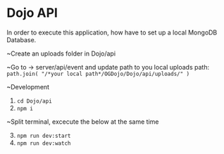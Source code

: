 # Dojo API

In order to execute this application, how have to set up a local MongoDB Database.

~Create an uploads folder in Dojo/api

~Go to -> server/api/event and update path to you local uploads path:
`path.join(
            "/*your local path*/OGDojo/Dojo/api/uploads/"
          )
`

~Development
1. `cd Dojo/api`
2. `npm i`

~Split terminal, excecute the below at the same time

3. `npm run dev:start`
4. `npm run dev:watch`

